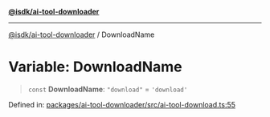 [**@isdk/ai-tool-downloader**](../README.md)

***

[@isdk/ai-tool-downloader](../globals.md) / DownloadName

# Variable: DownloadName

> `const` **DownloadName**: `"download"` = `'download'`

Defined in: [packages/ai-tool-downloader/src/ai-tool-download.ts:55](https://github.com/isdk/ai-tool-download.js/blob/7a4c0812ca18d551acb75853ed2757a99829977f/src/ai-tool-download.ts#L55)
